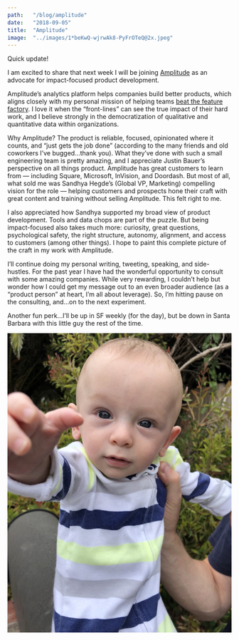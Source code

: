 ```yaml
---
path:	"/blog/amplitude"
date:	"2018-09-05"
title:	"Amplitude"
image:	"../images/1*beKwQ-wjrwAk8-PyFrOTeQ@2x.jpeg"
---
```


Quick update!

I am excited to share that next week I will be joining [Amplitude](https://amplitude.com/) as an advocate for impact-focused product development.

Amplitude’s analytics platform helps companies build better products, which aligns closely with my personal mission of helping teams [beat the feature factory](https://hackernoon.com/12-signs-youre-working-in-a-feature-factory-44a5b938d6a2). I love it when the “front-lines” can see the true impact of their hard work, and I believe strongly in the democratization of qualitative and quantitative data within organizations.

Why Amplitude? The product is reliable, focused, opinionated where it counts, and “just gets the job done” (according to the many friends and old coworkers I’ve bugged…thank you). What they’ve done with such a small engineering team is pretty amazing, and I appreciate Justin Bauer’s perspective on all things product. Amplitude has great customers to learn from — including Square, Microsoft, InVision, and Doordash. But most of all, what sold me was Sandhya Hegde’s (Global VP, Marketing) compelling vision for the role — helping customers and prospects hone their craft with great content and training without selling Amplitude. This felt right to me.

I also appreciated how Sandhya supported my broad view of product development. Tools and data chops are part of the puzzle. But being impact-focused also takes much more: curiosity, great questions, psychological safety, the right structure, autonomy, alignment, and access to customers (among other things). I hope to paint this complete picture of the craft in my work with Amplitude.

I’ll continue doing my personal writing, tweeting, speaking, and side-hustles. For the past year I have had the wonderful opportunity to consult with some amazing companies. While very rewarding, I couldn’t help but wonder how I could get my message out to an even broader audience (as a “product person” at heart, I’m all about leverage). So, I’m hitting pause on the consulting, and…on to the next experiment.

Another fun perk…I’ll be up in SF weekly (for the day), but be down in Santa Barbara with this little guy the rest of the time.

![](../images/1*beKwQ-wjrwAk8-PyFrOTeQ@2x.jpeg)
